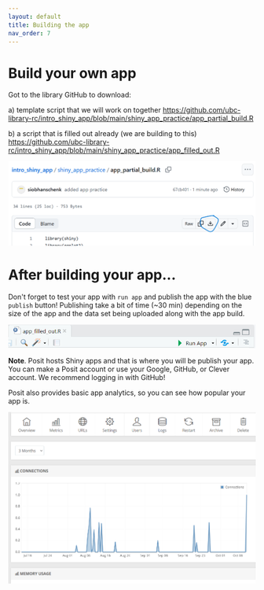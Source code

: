 ```yaml
---
layout: default
title: Building the app
nav_order: 7
---
```


# Build your own app

Got to the library GitHub to download:

a) template script that we will work on together <https://github.com/ubc-library-rc/intro_shiny_app/blob/main/shiny_app_practice/app_partial_build.R>

b) a script that is filled out already (we are building to this) <https://github.com/ubc-library-rc/intro_shiny_app/blob/main/shiny_app_practice/app_filled_out.R>

![](images/download_script.png)

# After building your app...

Don't forget to test your app with `run app` and publish the app with the blue `publish` button! Publishing take a bit of time (\~30 min) depending on the size of the app and the data set being uploaded along with the app build.

![](images/last_steps.png)

**Note**. Posit hosts Shiny apps and that is where you will be publish your app. You can make a Posit account or use your Google, GitHub, or Clever account. We recommend logging in with GitHub!

Posit also provides basic app analytics, so you can see how popular your app is.

![](images/app_analytics.png)
